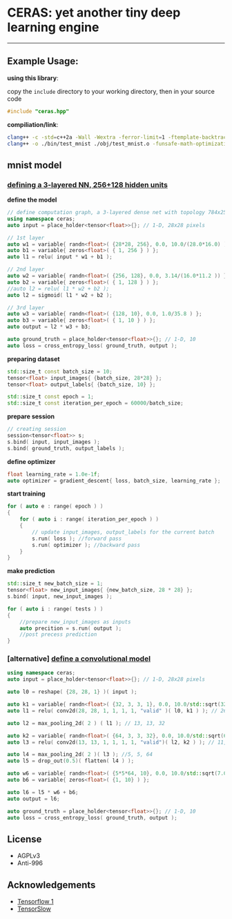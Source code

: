 # CERAS: yet another tiny deep learning engine

----

## Example Usage:

**using this library**:

copy the `include` directory to your working directory, then in your source code

```cpp
#include "ceras.hpp"
```

**compiliation/link**:

```bash
clang++ -c -std=c++2a -Wall -Wextra -ferror-limit=1 -ftemplate-backtrace-limit=0 -funsafe-math-optimizations  -Ofast -flto -pipe -march=native -DDEBUG -o ./obj/test_mnist.o test/mnist.cc
clang++ -o ./bin/test_mnist ./obj/test_mnist.o -funsafe-math-optimizations  -Ofast -flto -pipe -march=native
```

## mnist model

### [defining a 3-layered NN, 256+128 hidden units](./test/mnist.cc)

**define the model**

```cpp
// define computation graph, a 3-layered dense net with topology 784x256x128x10
using namespace ceras;
auto input = place_holder<tensor<float>>{}; // 1-D, 28x28 pixels

// 1st layer
auto w1 = variable{ randn<float>( {28*28, 256}, 0.0, 10.0/(28.0*16.0) ) };
auto b1 = variable{ zeros<float>( { 1, 256 } ) };
auto l1 = relu( input * w1 + b1 );

// 2nd layer
auto w2 = variable{ randn<float>( {256, 128}, 0.0, 3.14/(16.0*11.2 )) };
auto b2 = variable{ zeros<float>( { 1, 128 } ) };
//auto l2 = relu( l1 * w2 + b2 );
auto l2 = sigmoid( l1 * w2 + b2 );

// 3rd layer
auto w3 = variable{ randn<float>( {128, 10}, 0.0, 1.0/35.8 ) };
auto b3 = variable{ zeros<float>( { 1, 10 } ) };
auto output = l2 * w3 + b3;

auto ground_truth = place_holder<tensor<float>>{}; // 1-D, 10
auto loss = cross_entropy_loss( ground_truth, output );
```

**preparing dataset**

```cpp
std::size_t const batch_size = 10;
tensor<float> input_images{ {batch_size, 28*28} };
tensor<float> output_labels{ {batch_size, 10} };

std::size_t const epoch = 1;
std::size_t const iteration_per_epoch = 60000/batch_size;
```

**prepare session**

```cpp
// creating session
session<tensor<float>> s;
s.bind( input, input_images );
s.bind( ground_truth, output_labels );
```

**define optimizer**

```cpp
float learning_rate = 1.0e-1f;
auto optimizer = gradient_descent{ loss, batch_size, learning_rate };
```


**start training**

```cpp
for ( auto e : range( epoch ) )
{
    for ( auto i : range( iteration_per_epoch ) )
    {
        // update input_images, output_labels for the current batch
        s.run( loss ); //forward pass
        s.run( optimizer ); //backward pass
    }
}
```

**make prediction**

```cpp
std::size_t new_batch_size = 1;
tensor<float> new_input_images{ {new_batch_size, 28 * 28} };
s.bind( input, new_input_images );

for ( auto i : range( tests ) )
{
    //prepare new_input_images as inputs
    auto precition = s.run( output );
    //post precess prediction
}
```

### [alternative] [define a convolutional model](./test/mnist_conv2d.cc)

```cpp
using namespace ceras;
auto input = place_holder<tensor<float>>{}; // 1-D, 28x28 pixels

auto l0 = reshape( {28, 28, 1} )( input );

auto k1 = variable{ randn<float>( {32, 3, 3, 1}, 0.0, 10.0/std::sqrt(32.0*3*3*1) ) };
auto l1 = relu( conv2d(28, 28, 1, 1, 1, 1, "valid" )( l0, k1 ) ); // 26, 26, 32

auto l2 = max_pooling_2d( 2 ) ( l1 ); // 13, 13, 32

auto k2 = variable{ randn<float>( {64, 3, 3, 32}, 0.0, 10.0/std::sqrt(64.0*3*3*1) ) };
auto l3 = relu( conv2d(13, 13, 1, 1, 1, 1, "valid")( l2, k2 ) ); // 11, 11, 64

auto l4 = max_pooling_2d( 2 )( l3 ); //5, 5, 64
auto l5 = drop_out(0.5)( flatten( l4 ) );

auto w6 = variable{ randn<float>( {5*5*64, 10}, 0.0, 10.0/std::sqrt(7.0*7*64*10) ) };
auto b6 = variable{ zeros<float>( {1, 10} ) };

auto l6 = l5 * w6 + b6;
auto output = l6;

auto ground_truth = place_holder<tensor<float>>{}; // 1-D, 10
auto loss = cross_entropy_loss( ground_truth, output );
```


## License

+ AGPLv3
+ Anti-996


## Acknowledgements

+ [Tensorflow 1](https://www.tensorflow.org/)
+ [TensorSlow](https://www.deepideas.net/deep-learning-from-scratch-vi-tensorflow/)










